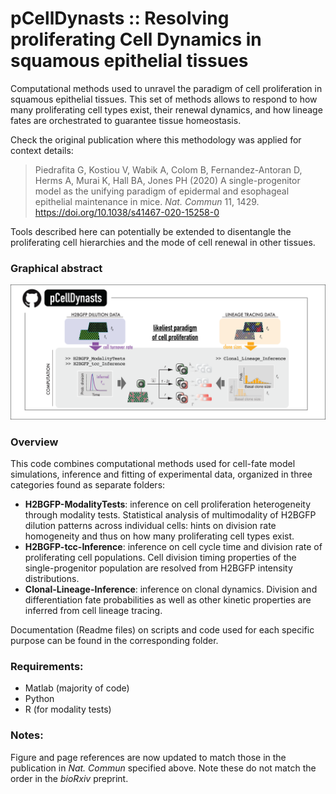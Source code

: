 # pCellDynasts :: Resolving proliferating Cell Dynamics in squamous epithelial tissues

Computational methods used to unravel the paradigm of cell proliferation in squamous epithelial tissues. This set of methods allows to respond to how many proliferating cell types exist, their renewal dynamics, and how lineage fates are orchestrated to guarantee tissue homeostasis.

Check the original publication where this methodology was applied for context details:
  > Piedrafita G, Kostiou V, Wabik A, Colom B, Fernandez-Antoran D, Herms A, Murai K, Hall BA, Jones PH (2020) A single-progenitor model as the unifying paradigm of epidermal and esophageal epithelial maintenance in mice. _Nat. Commun_ 11, 1429. https://doi.org/10.1038/s41467-020-15258-0

Tools described here can potentially be extended to disentangle the proliferating cell hierarchies and the mode of cell renewal in other tissues.

### Graphical abstract
![GraphicalAbstract](https://github.com/gp10/pCellDynasts/blob/master/Graphical_abstract_pCellDynasts.png)

### Overview
This code combines computational methods used for cell-fate model simulations, inference and fitting of experimental data, organized in three categories found as separate folders:
- **H2BGFP-ModalityTests**: inference on cell proliferation heterogeneity through modality tests. Statistical analysis of multimodality of H2BGFP dilution patterns across individual cells: hints on division rate homogeneity and thus on how many proliferating cell types exist.
- **H2BGFP-tcc-Inference**: inference on cell cycle time and division rate of proliferating cell populations. Cell division timing properties of the single-progenitor population are resolved from H2BGFP intensity distributions.
- **Clonal-Lineage-Inference**: inference on clonal dynamics. Division and differentiation fate probabilities as well as other kinetic properties are inferred from cell lineage tracing.

Documentation (Readme files) on scripts and code used for each specific purpose can be found in the corresponding folder.

### Requirements:
- Matlab (majority of code)
- Python
- R (for modality tests)

### Notes:
Figure and page references are now updated to match those in the publication in _Nat. Commun_ specified above. Note these do not match the order in the _bioRxiv_ preprint.
